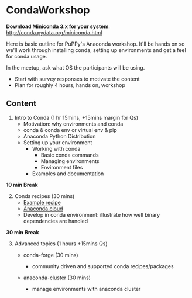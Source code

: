 # CondaWorkshop

__Download Miniconda 3.x for your system__: http://conda.pydata.org/miniconda.html


Here is basic outline for PuPPy's Anaconda workshop. It'll be hands on so we'll work through installing conda, setting up environments and get a feel for conda usage.

In the meetup, ask what OS the participants will be using.

* Start with survey responses to motivate the content
* Plan for roughly 4 hours, hands on, workshop

## Content

1. Intro to Conda (1 hr 15mins, +15mins margin for Qs)
    * Motivation: why environments and conda
    * conda & conda env or virtual env & pip
    * Anaconda Python Distribution
    * Setting up your environment
        * Working with conda
            * Basic conda commands
            * Managing environments
            * Environment files
        * Examples and documentation

__10 min Break__

2. Conda recipes (30 mins)
    * [Example recipe](https://github.com/sandhujasmine/CythonExample)
    * [Anaconda cloud](anaconda.org)
    * Develop in conda environment: illustrate how well binary dependencies are handled

__30 min Break__

3. Advanced topics (1 hours +15mins Qs)
    * conda-forge (30 mins)
        * community driven and supported conda recipes/packages

    * anaconda-cluster (30 mins)
        * manage environments with anaconda cluster

